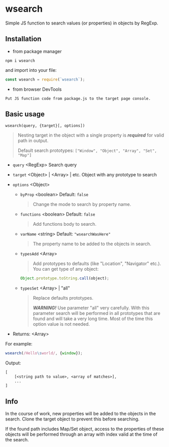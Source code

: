 # wsearch
Simple JS function to search values (or properties) in objects by RegExp.
## Installation
- from package manager
```
npm i wsearch
```
and import into your file:
```js
const wsearch = require(`wsearch`);
```
- from browser DevTools
```
Put JS function code from package.js to the target page console.
```
## Basic usage
```
wsearch(query, {target}[, options])
```
> Nesting target in the object with a single property is ***required*** for valid path in output.
>
> Default search prototypes: `["Window", "Object", "Array", "Set", "Map"]`
- `query` \<RegExp\> Search query
- `target` \<Object\> | \<Array\> | etc. Object with any prototype to search
- `options` \<Object\>
	- `byProp` \<boolean\> Default: `false`
		> Change the mode to search by property name.
	- `functions` \<boolean\> Default: `false`
		> Add functions body to search.
	- `varName` \<string\> Default: `"wsearchWasHere"`
		> The property name to be added to the objects in search.
	- `typesAdd` \<Array\>
		> Add prototypes to defaults (like "Location", "Navigator" etc.). You can get type of any object:
		```js
		Object.prototype.toString.call(object);
		```
	- `typesSet` \<Array\> | "all"
		> Replace defaults prototypes.
		>
		> ***WARNING!*** Use parameter "all" very carefully. With this parameter search will be performed in all prototypes that are found and will take a very long time. Most of the time this option value is not needed.
	
- Returns: \<Array\>

For example:
```js
wsearch(/Hello\sworld/, {window});
```
Output:
```
[
	[<string path to value>, <array of matches>],
	...
]
```
## Info
In the course of work, new properties will be added to the objects in the search. Сlone the target object to prevent this before searching.

If the found path includes Map/Set object, access to the properties of these objects will be performed through an array with index valid at the time of the search.
